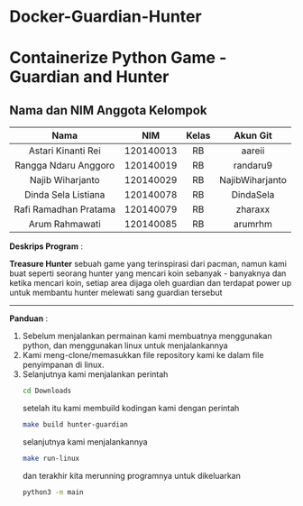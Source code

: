 # Docker-Guardian-Hunter
 
Containerize Python Game - Guardian and Hunter
======================================

## Nama dan NIM Anggota Kelompok
| Nama | NIM | Kelas | Akun Git |
| :---: | :---: | :---: | :---: |
| Astari Kinanti Rei          | 120140013 | RB | aareii          |
| Rangga Ndaru Anggoro        | 120140019 | RB | randaru9        |
| Najib Wiharjanto            | 120140029 | RB | NajibWiharjanto |
| Dinda Sela Listiana         | 120140078 | RB | DindaSela       |
| Rafi Ramadhan Pratama       | 120140079 | RB | zharaxx         |
| Arum Rahmawati              | 120140085 | RB | arumrhm         |

**Deskrips Program** :

**Treasure Hunter** sebuah game yang terinspirasi dari pacman, namun kami buat seperti seorang hunter yang mencari koin sebanyak - banyaknya dan ketika mencari koin, setiap area dijaga oleh guardian dan terdapat power up untuk membantu hunter melewati sang guardian tersebut

***

**Panduan** :

1. Sebelum menjalankan permainan kami membuatnya menggunakan python, dan menggunakan linux untuk menjalankannya
2. Kami meng-clone/memasukkan file repository kami ke dalam file penyimpanan di linux.
3. Selanjutnya kami menjalankan perintah
    ``` bash
    cd Downloads
    ```
    setelah itu kami membuild kodingan kami dengan perintah
    ``` bash
    make build hunter-guardian
    ```
    selanjutnya kami menjalankannya
    ``` bash
    make run-linux
    ```
    dan terakhir kita merunning programnya untuk dikeluarkan
    ``` bash
    python3 -m main
    ```